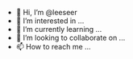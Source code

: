 - 👋 Hi, I’m @leeseer
- 👀 I’m interested in ...
- 🌱 I’m currently learning ...
- 💞️ I’m looking to collaborate on ...
- 📫 How to reach me ...

<!---
leeseer/leeseer is a ✨ special ✨ repository because its `README.md` (this file) appears on your GitHub profile.
You can click the Preview link to take a look at your changes.
--->
